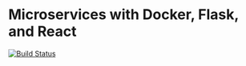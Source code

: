 # Microservices with Docker, Flask, and React

[![Build Status](https://travis-ci.org/dco5/flask-react-docker-project.svg?branch=master)](https://travis-ci.org/dco5/flask-react-docker-project)
